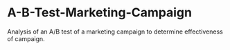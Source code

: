 # A-B-Test-Marketing-Campaign
Analysis of an A/B test of a marketing campaign to determine effectiveness of campaign. 
